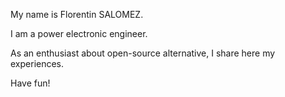 My name is Florentin SALOMEZ.

I am a power electronic engineer.

As an enthusiast about open-source alternative, I share here my experiences.

Have fun!